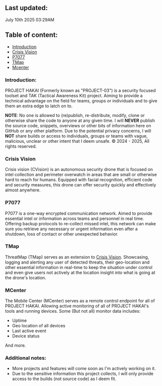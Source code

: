 ## Last updated:
July 10th 2025  03:29AM


## Table of content:
- [Introduction](#introduction)
- [Crisis Vision](#crisis-vision)
- [P7077](#p7077)
- [TMap](#tmap)
- [Mcenter](#mcenter)

### Introduction:
PROJECT HAKAI (Formerly known as "PROJECT-03") is a security focused toolset and TAK (Tactical Awareness Kit) project. Aiming to provide a technical advantage on the field for teams, groups or individuals and to give them an extra edge to latch on to.

**NOTE**: No one is allowed to (re)publish, re-distribute, modify, clone or otherwise share the code to anyone at any given time. I will **NEVER** publish the source code, snippets, overviews or other bits of information here on GitHub or any other platform. Due to the potential privacy concerns, I will **NOT** share builds or access to individuals, groups or teams with vague, malicious, unclear or other intent that I deem unsafe. &copy; 2024 - 2025, All rights reserved. 

### Crisis Vision
Crisis vision (CVision) is an autonomous security drone that is focused on intel collection and perimeter overwatch in areas that are small or otherwise hard to reach for humans. Equipped with facial recognition, efficient code and security measures, this drone can offer security quickly and effectively almost anywhere.

### P7077
P7077 is a one-way encrypted communication network. Aimed to provide essential intel or information across teams and personnel in real time. Offering backup protocols to re-collect missed intel, this network can make sure you retrieve any necessary or urgent information even after a shutdown, loss of contact or other unexpected behavior.

### TMap
ThreatMap (TMap) serves as an extension to [Crisis Vision](#crisis-vision). Showcasing, logging and alerting any user of detected threats, their geo-location and other essential information in real-time to keep the situation under control and even give users not actively at the location insight into what is going at the drone's location.

### MCenter
The Mobile Center (MCenter) serves as a remote control endpoint for all of PROJECT HAKAI. Allowing active monitoring of all of PROJECT HAKAI's tools and running devices.
Some (But not all) monitor data includes:
- Uptime
- Geo location of all devices
- Last active event
- Device status

And more. 


### Additional notes:
- More projects and features will come soon as I'm actively working on it.
- Due to the sensitive information this project collects, I will only provide access to the builds (not source code) as I deem fit.